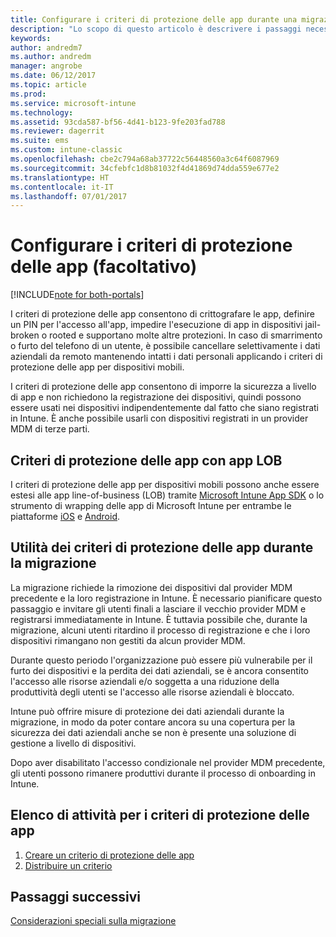 ```yaml
---
title: Configurare i criteri di protezione delle app durante una migrazione a Intune
description: "Lo scopo di questo articolo è descrivere i passaggi necessari per configurare i criteri di protezione delle app durante una migrazione a Intune."
keywords: 
author: andredm7
ms.author: andredm
manager: angrobe
ms.date: 06/12/2017
ms.topic: article
ms.prod: 
ms.service: microsoft-intune
ms.technology: 
ms.assetid: 93cda587-bf56-4d41-b123-9fe203fad788
ms.reviewer: dagerrit
ms.suite: ems
ms.custom: intune-classic
ms.openlocfilehash: cbe2c794a68ab37722c56448560a3c64f6087969
ms.sourcegitcommit: 34cfebfc1d8b81032f4d41869d74dda559e677e2
ms.translationtype: HT
ms.contentlocale: it-IT
ms.lasthandoff: 07/01/2017
---
```

# <a name="configure-app-protection-policies-optional"></a>Configurare i criteri di protezione delle app (facoltativo)

[!INCLUDE[note for both-portals](./includes/note-for-both-portals.md)]

I criteri di protezione delle app consentono di crittografare le app, definire un PIN per l'accesso all'app, impedire l'esecuzione di app in dispositivi jail-broken o rooted e supportano molte altre protezioni. In caso di smarrimento o furto del telefono di un utente, è possibile cancellare selettivamente i dati aziendali da remoto mantenendo intatti i dati personali applicando i criteri di protezione delle app per dispositivi mobili.

I criteri di protezione delle app consentono di imporre la sicurezza a livello di app e non richiedono la registrazione dei dispositivi, quindi possono essere usati nei dispositivi indipendentemente dal fatto che siano registrati in Intune. È anche possibile usarli con dispositivi registrati in un provider MDM di terze parti.

## <a name="app-protection-policies-with-lob-apps"></a>Criteri di protezione delle app con app LOB

I criteri di protezione delle app per dispositivi mobili possono anche essere estesi alle app line-of-business (LOB) tramite [Microsoft Intune App SDK](/intune-classic/deploy-use/use-the-sdk-to-enable-apps-for-mobile-application-management) o lo strumento di wrapping delle app di Microsoft Intune per entrambe le piattaforme [iOS](https://www.microsoft.com/download/details.aspx?id=45218&751be11f-ede8-5a0c-058c-2ee190a24fa6=True) e [Android](https://www.microsoft.com/download/details.aspx?id=47267).

## <a name="how-do-app-protection-policies-help-during-migration"></a>Utilità dei criteri di protezione delle app durante la migrazione

La migrazione richiede la rimozione dei dispositivi dal provider MDM precedente e la loro registrazione in Intune. È necessario pianificare questo passaggio e invitare gli utenti finali a lasciare il vecchio provider MDM e registrarsi immediatamente in Intune. È tuttavia possibile che, durante la migrazione, alcuni utenti ritardino il processo di registrazione e che i loro dispositivi rimangano non gestiti da alcun provider MDM.

Durante questo periodo l'organizzazione può essere più vulnerabile per il furto dei dispositivi e la perdita dei dati aziendali, se è ancora consentito l'accesso alle risorse aziendali e/o soggetta a una riduzione della produttività degli utenti se l'accesso alle risorse aziendali è bloccato.

Intune può offrire misure di protezione dei dati aziendali durante la migrazione, in modo da poter contare ancora su una copertura per la sicurezza dei dati aziendali anche se non è presente una soluzione di gestione a livello di dispositivi.

Dopo aver disabilitato l'accesso condizionale nel provider MDM precedente, gli utenti possono rimanere produttivi durante il processo di onboarding in Intune.

## <a name="task-list-for-app-protection-policies"></a>Elenco di attività per i criteri di protezione delle app

1. [Creare un criterio di protezione delle app](/intune/app-protection-policies#create-an-app-protection-policy)
2. [Distribuire un criterio](/intune/app-protection-policies#deploy-a-policy-to-users)


## <a name="next-steps"></a>Passaggi successivi 

[Considerazioni speciali sulla migrazione](migration-guide-considerations.md)
